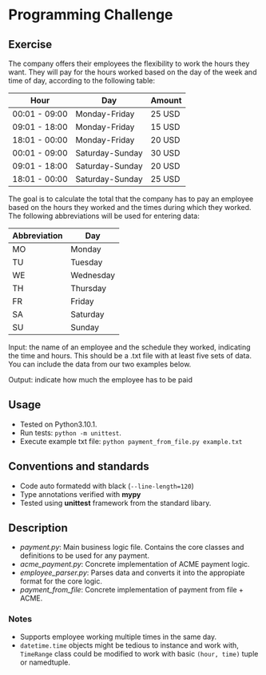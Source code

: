 # Programming Challenge

## Exercise
The company offers their employees the flexibility to work the hours they want. They will pay for the hours worked based on the day of the week and time of day, according to the following table:

| Hour | Day | Amount |
| -----|-----|---------- |
| 00:01 - 09:00 | Monday-Friday | 25 USD|
| 09:01 - 18:00 | Monday-Friday | 15 USD|
| 18:01 - 00:00 | Monday-Friday | 20 USD|
| 00:01 - 09:00 | Saturday-Sunday| 30 USD|
| 09:01 - 18:00 | Saturday-Sunday| 20 USD|
| 18:01 - 00:00 | Saturday-Sunday| 25 USD|

The goal is to calculate the total that the company has to pay an employee based on the hours they worked and the times during which they worked. The following abbreviations will be used for entering data:

|Abbreviation | Day|
|-----|----|
|MO | Monday|
|TU | Tuesday|
|WE | Wednesday|
|TH | Thursday|
|FR | Friday|
|SA | Saturday|
|SU | Sunday|

Input: the name of an employee and the schedule they worked, indicating the time and hours. This should be a .txt file with at least five sets of data. You can include the data from our two examples below.

Output: indicate how much the employee has to be paid

## Usage
- Tested on Python3.10.1.
- Run tests: `python -m unittest`.
- Execute example txt file: `python payment_from_file.py example.txt`

## Conventions and standards
- Code auto formatedd with black (`--line-length=120`)
- Type annotations verified with **mypy**
- Tested using **unittest** framework from the standard libary.

## Description
- *payment.py*: Main business logic file. Contains the core classes and definitions to be used for any payment.
- *acme_payment.py*: Concrete implementation of ACME payment logic.
- *employee_parser.py*: Parses data and converts it into the appropiate format for the core logic.
- *payment_from_file*: Concrete implementation of payment from file + ACME.

### Notes
- Supports employee working multiple times in the same day.
- `datetime.time` objects might be tedious to instance and work with, `TimeRange` class could be modified to work with basic `(hour, time)` tuple or namedtuple.